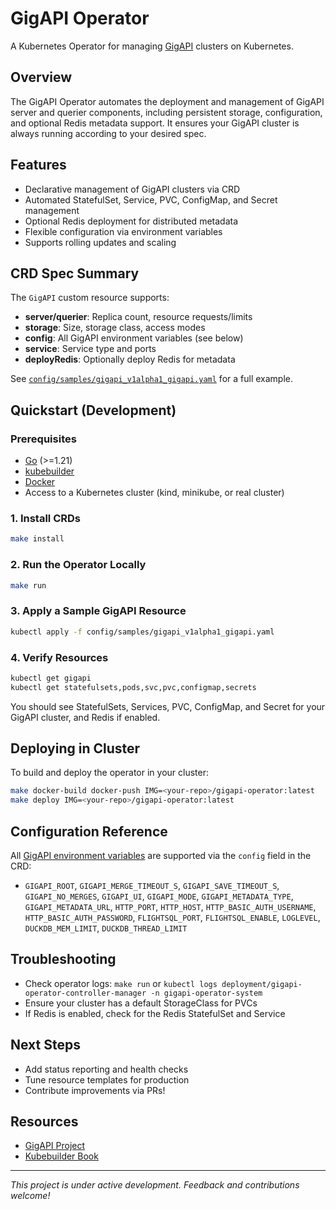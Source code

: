 # GigAPI Operator

A Kubernetes Operator for managing [GigAPI](https://github.com/gigapi/gigapi) clusters on Kubernetes.

## Overview

The GigAPI Operator automates the deployment and management of GigAPI server and querier components, including persistent storage, configuration, and optional Redis metadata support. It ensures your GigAPI cluster is always running according to your desired spec.

## Features
- Declarative management of GigAPI clusters via CRD
- Automated StatefulSet, Service, PVC, ConfigMap, and Secret management
- Optional Redis deployment for distributed metadata
- Flexible configuration via environment variables
- Supports rolling updates and scaling

## CRD Spec Summary
The `GigAPI` custom resource supports:
- **server/querier**: Replica count, resource requests/limits
- **storage**: Size, storage class, access modes
- **config**: All GigAPI environment variables (see below)
- **service**: Service type and ports
- **deployRedis**: Optionally deploy Redis for metadata

See [`config/samples/gigapi_v1alpha1_gigapi.yaml`](config/samples/gigapi_v1alpha1_gigapi.yaml) for a full example.

## Quickstart (Development)

### Prerequisites
- [Go](https://golang.org/dl/) (>=1.21)
- [kubebuilder](https://book.kubebuilder.io/quick-start.html#installation)
- [Docker](https://www.docker.com/)
- Access to a Kubernetes cluster (kind, minikube, or real cluster)

### 1. Install CRDs
```sh
make install
```

### 2. Run the Operator Locally
```sh
make run
```

### 3. Apply a Sample GigAPI Resource
```sh
kubectl apply -f config/samples/gigapi_v1alpha1_gigapi.yaml
```

### 4. Verify Resources
```sh
kubectl get gigapi
kubectl get statefulsets,pods,svc,pvc,configmap,secrets
```

You should see StatefulSets, Services, PVC, ConfigMap, and Secret for your GigAPI cluster, and Redis if enabled.

## Deploying in Cluster
To build and deploy the operator in your cluster:
```sh
make docker-build docker-push IMG=<your-repo>/gigapi-operator:latest
make deploy IMG=<your-repo>/gigapi-operator:latest
```

## Configuration Reference
All [GigAPI environment variables](https://github.com/gigapi/gigapi#settings) are supported via the `config` field in the CRD:
- `GIGAPI_ROOT`, `GIGAPI_MERGE_TIMEOUT_S`, `GIGAPI_SAVE_TIMEOUT_S`, `GIGAPI_NO_MERGES`, `GIGAPI_UI`, `GIGAPI_MODE`, `GIGAPI_METADATA_TYPE`, `GIGAPI_METADATA_URL`, `HTTP_PORT`, `HTTP_HOST`, `HTTP_BASIC_AUTH_USERNAME`, `HTTP_BASIC_AUTH_PASSWORD`, `FLIGHTSQL_PORT`, `FLIGHTSQL_ENABLE`, `LOGLEVEL`, `DUCKDB_MEM_LIMIT`, `DUCKDB_THREAD_LIMIT`

## Troubleshooting
- Check operator logs: `make run` or `kubectl logs deployment/gigapi-operator-controller-manager -n gigapi-operator-system`
- Ensure your cluster has a default StorageClass for PVCs
- If Redis is enabled, check for the Redis StatefulSet and Service

## Next Steps
- Add status reporting and health checks
- Tune resource templates for production
- Contribute improvements via PRs!

## Resources
- [GigAPI Project](https://github.com/gigapi/gigapi)
- [Kubebuilder Book](https://book.kubebuilder.io/)

---

_This project is under active development. Feedback and contributions welcome!_
